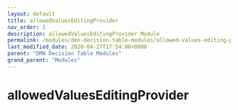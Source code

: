 ```yaml
---
layout: default
title: allowedValuesEditingProvider 
nav_order: 3
description: allowedValuesEditingProvider Module
permalink: /modules/dmn-decision-table-modules/allowed-values-editing-provider
last_modified_date: 2020-04-27T17:54:08+0000
parent: "DMN Decision Table Modules"
grand_parent: "Modules"
---
```


# allowedValuesEditingProvider
